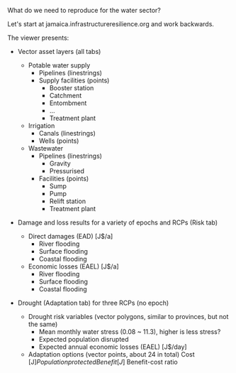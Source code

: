 What do we need to reproduce for the water sector?

Let's start at jamaica.infrastructureresilience.org and work backwards.

The viewer presents:

- Vector asset layers (all tabs)
    - Potable water supply
        - Pipelines (linestrings)
        - Supply facilities (points)
            - Booster station
            - Catchment
            - Entombment
            - ...
            - Treatment plant
    - Irrigation
        - Canals (linestrings)
        - Wells (points)
    - Wastewater
        - Pipelines (linestrings)
            - Gravity
            - Pressurised
        - Facilities (points)
            - Sump
            - Pump
            - Relift station
            - Treatment plant

- Damage and loss results for a variety of epochs and RCPs (Risk tab)
    - Direct damages (EAD) [J$/a]
        - River flooding
        - Surface flooding
        - Coastal flooding
    - Economic losses (EAEL) [J$/a]
        - River flooding
        - Surface flooding
        - Coastal flooding

- Drought (Adaptation tab) for three RCPs (no epoch)
    - Drought risk variables (vector polygons, similar to provinces, but not the same)
        - Mean monthly water stress (0.08 ~ 11.3), higher is less stress?
        - Expected population disrupted
        - Expected annual economic losses (EAEL) [J$/day]
    - Adaptation options (vector points, about 24 in total)
        Cost [J$]
        Population protected
        Benefit [J$]
        Benefit-cost ratio
